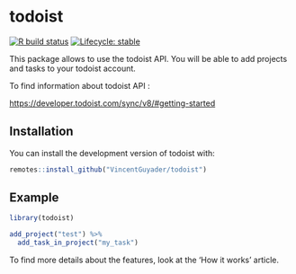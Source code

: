 
<!-- README.md is generated from README.Rmd. Please edit that file -->

# todoist

<!-- badges: start -->

[![R build
status](https://github.com/VincentGuyader/todoist/workflows/R-CMD-check/badge.svg)](https://github.com/VincentGuyader/todoist/actions)
[![Lifecycle:
stable](https://img.shields.io/badge/lifecycle-stable-brightgreen.svg)](https://www.tidyverse.org/lifecycle/#stable)
<!-- badges: end -->

This package allows to use the todoist API. You will be able to add
projects and tasks to your todoist account.

To find information about todoist API :

<https://developer.todoist.com/sync/v8/#getting-started>

## Installation

You can install the development version of todoist with:

``` r
remotes::install_github("VincentGuyader/todoist")
```

## Example

``` r
library(todoist)

add_project("test") %>%
  add_task_in_project("my_task")
```

To find more details about the features, look at the ‘How it works’
article.
